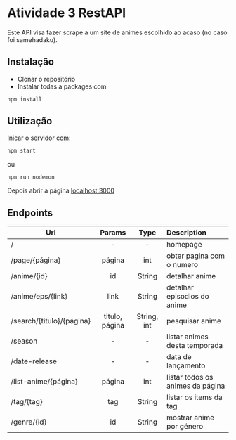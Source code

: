 # Atividade 3 RestAPI

Este API visa fazer scrape a um site de animes escolhido ao acaso (no caso foi samehadaku).

## Instalação

* Clonar o repositório
* Instalar todas a packages com
```bash
npm install
```

## Utilização

Inicar o servidor com:
```bash
npm start
```
ou
```bash
npm run nodemon
```
Depois abrir a página [localhost:3000](http://localhost:3000/)

## Endpoints

| Url        | Params           | Type | Description |
| ------------- |:-------------:| :-----:|  :-----|
| /      | - | - | homepage
| /page/{página}    | página     |  int | obter pagina com o numero |
| /anime/{id}   | id     |  String | detalhar anime |
| /anime/eps/{link}   | link     |  String | detalhar episodios do anime |
| /search/{titulo}/{página}   | titulo, página     |  String, int | pesquisar anime |
| /season | -     |  - |listar animes desta temporada|
| /date-release | -     |  - | data de lançamento |
| /list-anime/{página} | página     |  int | listar todos os animes da página |
| /tag/{tag} | tag   |  String | listar os items da tag |
| /genre/{id} | id   |  String | mostrar anime por género |


